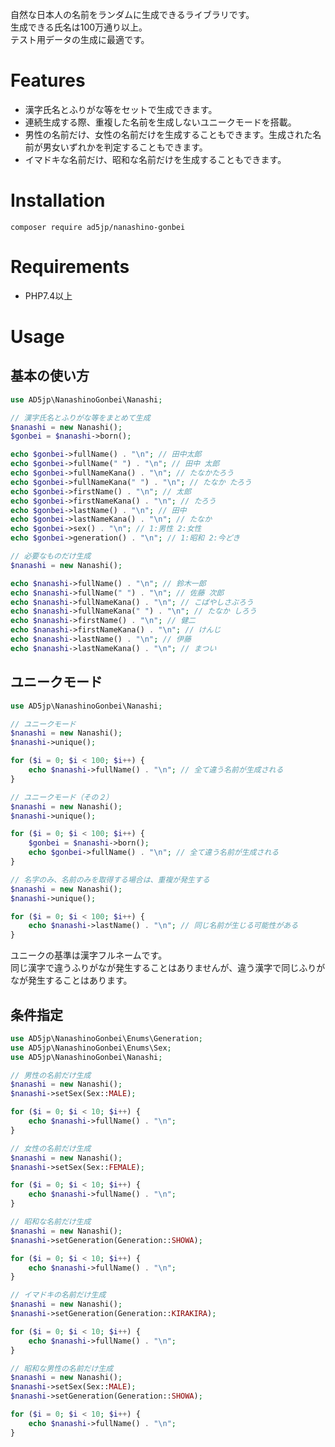 自然な日本人の名前をランダムに生成できるライブラリです。  
生成できる氏名は100万通り以上。  
テスト用データの生成に最適です。  

# Features

- 漢字氏名とふりがな等をセットで生成できます。
- 連続生成する際、重複した名前を生成しないユニークモードを搭載。
- 男性の名前だけ、女性の名前だけを生成することもできます。生成された名前が男女いずれかを判定することもできます。
- イマドキな名前だけ、昭和な名前だけを生成することもできます。

# Installation

```shell
composer require ad5jp/nanashino-gonbei
```

# Requirements

- PHP7.4以上

# Usage

## 基本の使い方

```php
use AD5jp\NanashinoGonbei\Nanashi;

// 漢字氏名とふりがな等をまとめて生成
$nanashi = new Nanashi();
$gonbei = $nanashi->born();

echo $gonbei->fullName() . "\n"; // 田中太郎
echo $gonbei->fullName(" ") . "\n"; // 田中 太郎
echo $gonbei->fullNameKana() . "\n"; // たなかたろう
echo $gonbei->fullNameKana(" ") . "\n"; // たなか たろう
echo $gonbei->firstName() . "\n"; // 太郎
echo $gonbei->firstNameKana() . "\n"; // たろう
echo $gonbei->lastName() . "\n"; // 田中
echo $gonbei->lastNameKana() . "\n"; // たなか
echo $gonbei->sex() . "\n"; // 1:男性 2:女性
echo $gonbei->generation() . "\n"; // 1:昭和 2:今どき

// 必要なものだけ生成
$nanashi = new Nanashi();

echo $nanashi->fullName() . "\n"; // 鈴木一郎
echo $nanashi->fullName(" ") . "\n"; // 佐藤 次郎
echo $nanashi->fullNameKana() . "\n"; // こばやしさぶろう
echo $nanashi->fullNameKana(" ") . "\n"; // たなか しろう
echo $nanashi->firstName() . "\n"; // 健二
echo $nanashi->firstNameKana() . "\n"; // けんじ
echo $nanashi->lastName() . "\n"; // 伊藤
echo $nanashi->lastNameKana() . "\n"; // まつい
```

## ユニークモード

```php
use AD5jp\NanashinoGonbei\Nanashi;

// ユニークモード
$nanashi = new Nanashi();
$nanashi->unique();

for ($i = 0; $i < 100; $i++) {
    echo $nanashi->fullName() . "\n"; // 全て違う名前が生成される
}

// ユニークモード（その２）
$nanashi = new Nanashi();
$nanashi->unique();

for ($i = 0; $i < 100; $i++) {
    $gonbei = $nanashi->born();
    echo $gonbei->fullName() . "\n"; // 全て違う名前が生成される
}

// 名字のみ、名前のみを取得する場合は、重複が発生する
$nanashi = new Nanashi();
$nanashi->unique();

for ($i = 0; $i < 100; $i++) {
    echo $nanashi->lastName() . "\n"; // 同じ名前が生じる可能性がある
}
```

ユニークの基準は漢字フルネームです。  
同じ漢字で違うふりがなが発生することはありませんが、違う漢字で同じふりがなが発生することはあります。  

## 条件指定

```php
use AD5jp\NanashinoGonbei\Enums\Generation;
use AD5jp\NanashinoGonbei\Enums\Sex;
use AD5jp\NanashinoGonbei\Nanashi;

// 男性の名前だけ生成
$nanashi = new Nanashi();
$nanashi->setSex(Sex::MALE);

for ($i = 0; $i < 10; $i++) {
    echo $nanashi->fullName() . "\n";
}

// 女性の名前だけ生成
$nanashi = new Nanashi();
$nanashi->setSex(Sex::FEMALE);

for ($i = 0; $i < 10; $i++) {
    echo $nanashi->fullName() . "\n";
}

// 昭和な名前だけ生成
$nanashi = new Nanashi();
$nanashi->setGeneration(Generation::SHOWA);

for ($i = 0; $i < 10; $i++) {
    echo $nanashi->fullName() . "\n";
}

// イマドキの名前だけ生成
$nanashi = new Nanashi();
$nanashi->setGeneration(Generation::KIRAKIRA);

for ($i = 0; $i < 10; $i++) {
    echo $nanashi->fullName() . "\n";
}

// 昭和な男性の名前だけ生成
$nanashi = new Nanashi();
$nanashi->setSex(Sex::MALE);
$nanashi->setGeneration(Generation::SHOWA);

for ($i = 0; $i < 10; $i++) {
    echo $nanashi->fullName() . "\n";
}
```
